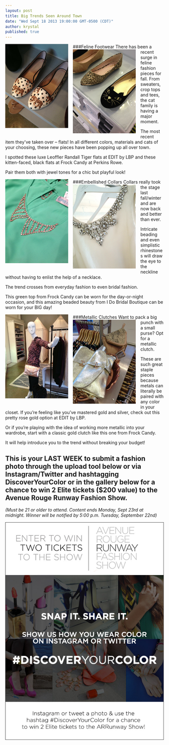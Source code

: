 ```yaml
---
layout: post
title: Big Trends Seen Around Town
date: "Wed Sept 18 2013 19:00:00 GMT-0500 (CDT)"
author: krystal
published: true
---
```


###Feline Footwear
<img src="/img/ArticleImage1.JPG" style="width:200px;float:left;margin-right:15px;margin-bottom:15px;" /><img src="/img/ArticleImage2.JPG" style="width:200px;float:left;margin-right:15px;margin-bottom:15px;" /> 
There has been a recent surge in feline fashion pieces for fall. From sweaters, crop tops and tees, the cat family is having a major moment.   

The most recent item they've taken over – flats! In all different colors, materials and cats of your choosing, these new pieces have been popping up all over town.   

I spotted these luxe Leoffler Randall Tiger flats at EDIT by LBP and these kitten-faced, black flats at Frock Candy at Perkins Rowe.    

Pair them both with jewel tones for a chic but playful look!    
  
 
  
###Embellished Collars
<img src="/img/ArticleImage3.JPG" style="width:200px;float:left;margin-right:15px;margin-bottom:15px;" /><img src="/img/ArticleImage4.JPG" style="width:200px;float:left;margin-right:15px;margin-bottom:15px;" />
Collars really took the stage last fall/winter and are now back and better than ever.   

Intricate beading and even simplistic rhinestones will draw the eye to the neckline without having to enlist the help of a necklace.   

The trend crosses from everyday fashion to even bridal fashion.   

This green top from Frock Candy can be worn for the day-or-night occasion, and this amazing beaded beauty from I Do Bridal Boutique can be worn for your BIG day!    
  
  
  
###Metallic Clutches
<img src="/img/ArticleImage5.JPG" style="width:200px;float:left;margin-right:15px;margin-bottom:15px;" /> <img src="/img/ArticleImage6.JPG" style="width:200px;float:left;margin-right:15px;margin-bottom:15px;" />
Want to pack a big punch with a small purse? Opt for a metallic clutch.  

These are such great staple pieces because metals can literally be paired with any color in your closet. If you’re feeling like you’ve mastered gold and silver, check out this pretty rose gold option at EDIT by LBP.   

Or if you’re playing with the idea of working more metallic into your wardrobe, start with a classic gold clutch like this one from Frock Candy.   

It will help introduce you to the trend without breaking your budget!    
  
  
    
## This is your LAST WEEK to submit a fashion photo through the upload tool below or via Instagram/Twitter and hashtagging DiscoverYourColor or in the gallery below for a chance to win 2 Elite tickets ($200 value) to the Avenue Rouge Runway Fashion Show.  
<i>(Must be 21 or older to attend. Content ends Monday, Sept 23rd  at midnight. Winner will be notified by 5:00 p.m. Tuesday, September 22nd)</i>

<div id="olapic_widget"></div><script type="text/javascript" src="https://widgets.olapic.com/render?element_id=olapic_widget&customer_id=215621&widget_type=full&gallery=1740979539"></script>

<img src="/img/ContestAd.jpg" style="width:600px;" />